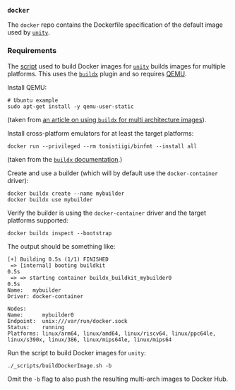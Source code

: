 ### `docker`

The `docker` repo contains the Dockerfile specification of the default image used by
[`unity`](https://github.com/cue-unity/unity).

### Requirements

The
[script](https://github.com/cue-unity/docker/blob/main/_scripts/buildDockerImage.sh)
used to build Docker images for [`unity`](https://github.com/cue-unity/unity)
builds images for multiple platforms. This uses the
[`buildx`](https://github.com/docker/buildx) plugin and so requires [QEMU](https://www.qemu.org/).

Install QEMU:

```
# Ubuntu example
sudo apt-get install -y qemu-user-static

```

(taken from [an article on using `buildx`
for multi architecture images](https://medium.com/@artur.klauser/building-multi-architecture-docker-images-with-buildx-27d80f7e2408)).

Install cross-platform emulators for at least the target platforms:

```
docker run --privileged --rm tonistiigi/binfmt --install all
```

(taken from the [`buildx` documentation](https://docs.docker.com/buildx/working-with-buildx/).)

Create and use a builder (which will by default use the `docker-container`
driver):

```
docker buildx create --name mybuilder
docker buildx use mybuilder
```

Verify the builder is using the `docker-container` driver and the target
platforms supported:

```
docker buildx inspect --bootstrap
```

The output should be something like:

```
[+] Building 0.5s (1/1) FINISHED
 => [internal] booting buildkit                                                                                                                                                                                                                                                                                  0.5s
 => => starting container buildx_buildkit_mybuilder0                                                                                                                                                                                                                                                             0.5s
Name:   mybuilder
Driver: docker-container

Nodes:
Name:      mybuilder0
Endpoint:  unix:///var/run/docker.sock
Status:    running
Platforms: linux/arm64, linux/amd64, linux/riscv64, linux/ppc64le, linux/s390x, linux/386, linux/mips64le, linux/mips64
```

Run the script to build Docker images for `unity`:

```
./_scripts/buildDockerImage.sh -b
```

Omit the `-b` flag to also push the resulting multi-arch images to Docker Hub.
